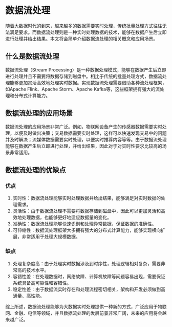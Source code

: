 # 数据流处理

随着大数据时代的到来，越来越多的数据需要实时处理，传统批量处理方式往往无法满足要求。而数据流处理则是一种实时处理数据的技术，能够在数据产生后立即进行处理并给出结果。本文将会简单介绍数据流处理的相关概念和应用场景。

## 什么是数据流处理

数据流处理（Stream Processing）是一种数据处理模式，能够在数据产生后立即进行处理并且不需要将数据存储到磁盘中。相比于传统的批量处理方式，数据流处理能够更加灵活高效地处理实时数据。实现数据流处理需要借助各种流处理框架，如Apache Flink、Apache Storm、Apache Kafka等，这些框架拥有强大的流处理和分布式计算能力。

## 数据流处理的应用场景

数据流处理的应用场景非常广泛。例如，物联网设备产生的传感器数据需要实时处理，以便及时做出决策；交易数据需要实时处理，这样可以快速发现交易中的问题并及时解决；流媒体数据需要实时处理，以便实时推荐内容等等。由于数据流处理能够在数据产生后立即进行处理，并给出结果，因此对于对实时性要求比较高的场景非常适用。

## 数据流处理的优缺点

### 优点

1. 实时性：数据流处理能够实时处理数据并给出结果，能够满足对实时数据的处理需求。
2. 灵活性：由于数据流处理不需要将数据存储到磁盘中，因此可以更加灵活和高效地处理数据，也能够更好地适应数据量的变化。
3. 准确性：数据流处理能够快速识别和处理异常数据，保证数据的准确性。
4. 可伸缩性：数据流处理框架大多拥有强大的分布式计算能力，能够实现横向扩展，非常适用于处理大规模数据。

### 缺点

1. 处理复杂度高：由于处理实时数据涉及到时序性，处理逻辑相对复杂，需要非常高的技术水平。
2. 容错性差：在处理数据时，网络故障、计算机故障等问题容易出现，需要保证系统具备高可靠性和容错性。
3. 稳定性差：由于数据流实时存在和处理流程密切相关，架构和开发必须做到高通量、高性能。

综上所述，数据流处理能够为大数据实时处理提供一种新的方式，广泛应用于物联网、金融、电信等领域，并且数据流处理的发展前景非常广阔，未来的应用将会越来越广泛。